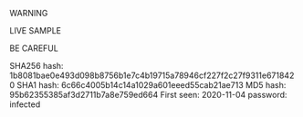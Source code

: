 
WARNING

LIVE SAMPLE

BE CAREFUL


SHA256 hash: 1b8081bae0e493d098b8756b1e7c4b19715a78946cf227f2c27f9311e6718420
SHA1 hash: 6c66c4005b14c14a1029a601eeed55cab21ae713
MD5 hash: 95b62355385af3d2711b7a8e759ed664
First seen:	2020-11-04
password: infected
